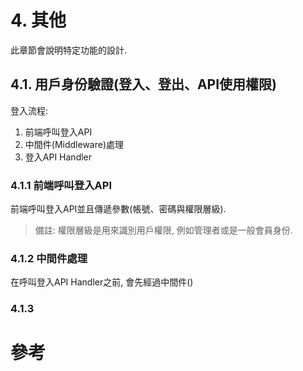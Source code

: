 # 4. 其他
此章節會說明特定功能的設計.

## 4.1. 用戶身份驗證(登入、登出、API使用權限)

登入流程:
1. 前端呼叫登入API
2. 中間件(Middleware)處理
3. 登入API Handler

### 4.1.1 前端呼叫登入API
前端呼叫登入API並且傳遞參數(帳號、密碼與權限層級).

> 備註: 權限層級是用來識別用戶權限, 例如管理者或是一般會員身份.

### 4.1.2 中間件處理
在呼叫登入API Handler之前, 會先經過中間件()

### 4.1.3 
# 參考
